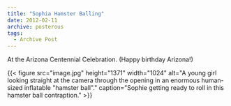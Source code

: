 ```yaml
---
title: "Sophia Hamster Balling"
date: 2012-02-11
archive: posterous
tags: 
  - Archive Post
---
```


At the Arizona Centennial Celebration. (Happy birthday Arizona!)

{{< figure 
	src="image.jpg" 
	height="1371" 
	width="1024" 
	alt="A young girl looking straight at the camera through the opening in an enormous human-sized inflatable \"hamster ball\"." 
	caption="Sophie getting ready to roll in this hamster ball contraption." >}}
